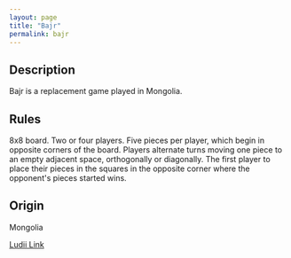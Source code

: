 ```yaml
---
layout: page
title: "Bajr"
permalink: bajr
---
```

## Description

Bajr is a replacement game played in Mongolia.

## Rules

8x8 board. Two or four players. Five pieces per player, which begin in opposite corners of the board. Players alternate turns moving one piece to an empty adjacent space, orthogonally or diagonally. The first player to place their pieces in the squares in the opposite corner where the opponent's pieces started wins.

## Origin

Mongolia

[Ludii Link](https://ludii.games/details.php?keyword=Bajr)
